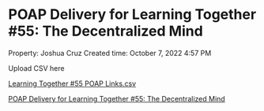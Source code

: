 # POAP Delivery for Learning Together #55: The Decentralized Mind

Property: Joshua Cruz
Created time: October 7, 2022 4:57 PM

Upload CSV here

[Learning Together #55 POAP Links.csv](POAP%20Delivery%20for%20Learning%20Together%20#55%20The%20Decent%2026409f8615494c58904881dc9edd5c95/Learning_Together_55_POAP_Links.csv)

[POAP Delivery for Learning Together #55: The Decentralized Mind](POAP%20Delivery%20for%20Learning%20Together%20#55%20The%20Decent%2026409f8615494c58904881dc9edd5c95/POAP%20Delivery%20for%20Learning%20Together%20#55%20The%20Decent%20e32a9543a25647899729bf468a9a9583.csv)